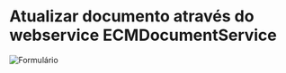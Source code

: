 # Atualizar documento através do webservice ECMDocumentService

![Formulário](https://github.com/sergiomachadosilva/fluig-utils/blob/main/projetos/AtualizarDocumento/formulario.png)
